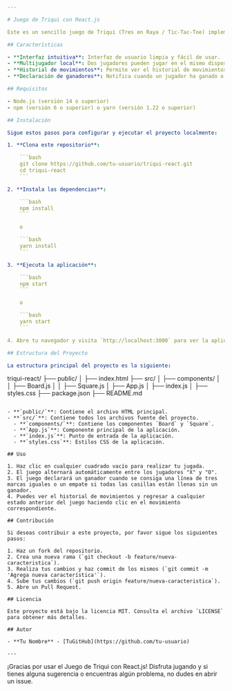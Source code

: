 ```yaml
---

# Juego de Triqui con React.js

Este es un sencillo juego de Triqui (Tres en Raya / Tic-Tac-Toe) implementado utilizando React.js. El objetivo del juego es hacer una línea horizontal, vertical o diagonal con tres marcas iguales (X o O).

## Características

- **Interfaz intuitiva**: Interfaz de usuario limpia y fácil de usar.
- **Multijugador local**: Dos jugadores pueden jugar en el mismo dispositivo.
- **Historial de movimientos**: Permite ver el historial de movimientos y regresar a cualquier punto del juego.
- **Declaración de ganadores**: Notifica cuando un jugador ha ganado o si hay un empate.

## Requisitos

- Node.js (versión 14 o superior)
- npm (versión 6 o superior) o yarn (versión 1.22 o superior)

## Instalación

Sigue estos pasos para configurar y ejecutar el proyecto localmente:

1. **Clona este repositorio**:

    ```bash
    git clone https://github.com/tu-usuario/triqui-react.git
    cd triqui-react
    ```

2. **Instala las dependencias**:

    ```bash
    npm install
    ```

    o

    ```bash
    yarn install
    ```

3. **Ejecuta la aplicación**:

    ```bash
    npm start
    ```

    o

    ```bash
    yarn start
    ```

4. Abre tu navegador y visita `http://localhost:3000` para ver la aplicación en funcionamiento.

## Estructura del Proyecto

La estructura principal del proyecto es la siguiente:

```
triqui-react/
├── public/
│   ├── index.html
├── src/
│   ├── components/
│   │   ├── Board.js
│   │   ├── Square.js
│   ├── App.js
│   ├── index.js
│   ├── styles.css
├── package.json
├── README.md
```

- **`public/`**: Contiene el archivo HTML principal.
- **`src/`**: Contiene todos los archivos fuente del proyecto.
  - **`components/`**: Contiene los componentes `Board` y `Square`.
  - **`App.js`**: Componente principal de la aplicación.
  - **`index.js`**: Punto de entrada de la aplicación.
  - **`styles.css`**: Estilos CSS de la aplicación.

## Uso

1. Haz clic en cualquier cuadrado vacío para realizar tu jugada.
2. El juego alternará automáticamente entre los jugadores "X" y "O".
3. El juego declarará un ganador cuando se consiga una línea de tres marcas iguales o un empate si todas las casillas están llenas sin un ganador.
4. Puedes ver el historial de movimientos y regresar a cualquier estado anterior del juego haciendo clic en el movimiento correspondiente.

## Contribución

Si deseas contribuir a este proyecto, por favor sigue los siguientes pasos:

1. Haz un fork del repositorio.
2. Crea una nueva rama (`git checkout -b feature/nueva-caracteristica`).
3. Realiza tus cambios y haz commit de los mismos (`git commit -m 'Agrega nueva característica'`).
4. Sube tus cambios (`git push origin feature/nueva-caracteristica`).
5. Abre un Pull Request.

## Licencia

Este proyecto está bajo la licencia MIT. Consulta el archivo `LICENSE` para obtener más detalles.

## Autor

- **Tu Nombre** - [TuGitHub](https://github.com/tu-usuario)

---
```


¡Gracias por usar el Juego de Triqui con React.js! Disfruta jugando y si tienes alguna sugerencia o encuentras algún problema, no dudes en abrir un issue.


